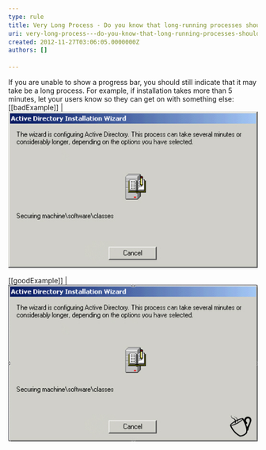 ```yaml
---
type: rule
title: Very Long Process - Do you know that long-running processes should show a coffee cup?
uri: very-long-process---do-you-know-that-long-running-processes-should-show-a-coffee-cup
created: 2012-11-27T03:06:05.0000000Z
authors: []

---
```


If you are unable to show a progress bar, you should still indicate that it may take be a long process. For example, if installation takes more than 5 minutes, let your users know so they can get on with something else:
   ​
[[badExample]]
| ![ An unknown length of time. So let them know](../../assets/UnknownLengthTime.jpg)

[[goodExample]]
| ![ Good example – The coffee cup tells the user that they will be here a while](../../assets/CoffeeCup.jpg)
